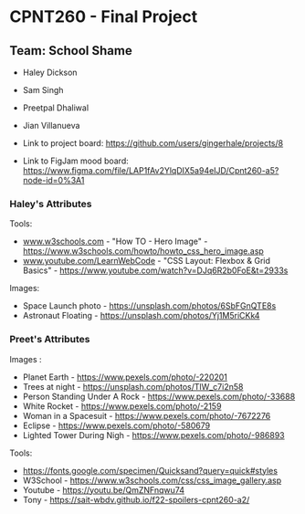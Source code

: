 # CPNT260 - Final Project
## Team: School Shame
- Haley Dickson
- Sam Singh
- Preetpal Dhaliwal
- Jian Villanueva

- Link to project board: https://github.com/users/gingerhale/projects/8
- Link to FigJam mood board: https://www.figma.com/file/LAP1fAv2YlqDIX5a94eIJD/Cpnt260-a5?node-id=0%3A1

### Haley's Attributes 
Tools:
- www.w3schools.com - "How TO - Hero Image" - https://www.w3schools.com/howto/howto_css_hero_image.asp 
- www.youtube.com/LearnWebCode - "CSS Layout: Flexbox & Grid Basics" - https://www.youtube.com/watch?v=DJq6R2b0FoE&t=2933s

Images:
- Space Launch photo - https://unsplash.com/photos/6SbFGnQTE8s
- Astronaut Floating - https://unsplash.com/photos/Yj1M5riCKk4 

### Preet's Attributes
Images :
- Planet Earth - https://www.pexels.com/photo/-220201
- Trees at night - https://unsplash.com/photos/TlW_c7i2n58
- Person Standing Under A Rock - https://www.pexels.com/photo/-33688
- White Rocket - https://www.pexels.com/photo/-2159
- Woman in a Spacesuit - https://www.pexels.com/photo/-7672276
- Eclipse - https://www.pexels.com/photo/-580679
- Lighted Tower During Nigh - https://www.pexels.com/photo/-986893

Tools:
- https://fonts.google.com/specimen/Quicksand?query=quick#styles
- W3School - https://www.w3schools.com/css/css_image_gallery.asp
- Youtube - https://youtu.be/QmZNFnqwu74
- Tony - https://sait-wbdv.github.io/f22-spoilers-cpnt260-a2/






